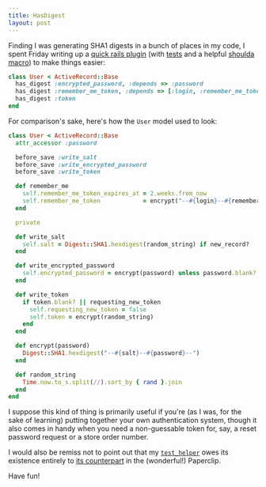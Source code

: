 ```yaml
---
title: HasDigest
layout: post
---
```

Finding I was generating SHA1 digests in a bunch of places in my code, I spent Friday writing up a <a href="http://github.com/matthewtodd/has_digest">quick rails plugin</a> (with <a href="http://github.com/matthewtodd/has_digest/tree/master/test/has_digest_test.rb">tests</a> and a helpful <a href="http://github.com/matthewtodd/has_digest/tree/master/shoulda_macros/has_digest.rb">shoulda macro</a>) to make things easier:

```ruby
class User < ActiveRecord::Base
  has_digest :encrypted_password, :depends => :password
  has_digest :remember_me_token, :depends => [:login, :remember_me_token_expires_at]
  has_digest :token
end
```

For comparison's sake, here's how the <code>User</code> model used to look:

```ruby
class User < ActiveRecord::Base
  attr_accessor :password

  before_save :write_salt
  before_save :write_encrypted_password
  before_save :write_token

  def remember_me
    self.remember_me_token_expires_at = 2.weeks.from_now
    self.remember_me_token            = encrypt("--#{login}--#{remember_me_token_expires_at}--")
  end

  private

  def write_salt
    self.salt = Digest::SHA1.hexdigest(random_string) if new_record?
  end

  def write_encrypted_password
    self.encrypted_password = encrypt(password) unless password.blank?
  end

  def write_token
    if token.blank? || requesting_new_token
      self.requesting_new_token = false
      self.token = encrypt(random_string)
    end
  end

  def encrypt(password)
    Digest::SHA1.hexdigest("--#{salt}--#{password}--")
  end

  def random_string
    Time.now.to_s.split(//).sort_by { rand }.join
  end
end
```

I suppose this kind of thing is primarily useful if you're (as I was, for the sake of learning) putting together your own authentication system, though it also comes in handy when you need a non-guessable token for, say, a reset password request or a store order number.

I would also be remiss not to point out that my <a href="http://github.com/matthewtodd/has_digest/tree/master/test/test_helper.rb"><code>test_helper</code></a> owes its existence entirely  to <a href="http://github.com/thoughtbot/paperclip/tree/master/test/helper.rb">its counterpart</a> in the (wonderful!) Paperclip.

Have fun!
